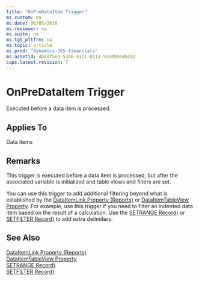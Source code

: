 ```yaml
---
title: "OnPreDataItem Trigger"
ms.custom: na
ms.date: 06/05/2016
ms.reviewer: na
ms.suite: na
ms.tgt_pltfrm: na
ms.topic: article
ms.prod: "dynamics-365-financials"
ms.assetid: 4b6df5e3-5346-4171-8113-54e098e4bc02
caps.latest.revision: 7
---
```

# OnPreDataItem Trigger
Executed before a data item is processed.  

## Applies To  
 Data items  

## Remarks  
 This trigger is executed before a data item is processed, but after the associated variable is initialized and table views and filters are set.  

 You can use this trigger to add additional filtering beyond what is established by the [DataItemLink Property \(Reports\)](../devenv-dataitemlink-property-reports.md) or [DataItemTableView Property](../devenv-DataItemTableView-Property.md). For example, use this trigger if you need to filter an indented data item based on the result of a calculation. Use the [SETRANGE Record\)](../methods/devenv-SETRANGE-Method-Record.md) or [SETFILTER Record\)](../methods/devenv-SETFILTER-Method-Record.md)  to add extra delimiters.  

## See Also  
 [DataItemLink Property \(Reports\)](../devenv-dataitemlink-property-reports.md)   
 [DataItemTableView Property](../devenv-DataItemTableView-Property.md)   
 [SETRANGE Record\)](../methods/devenv-SETRANGE-Method-Record.md)   
 [SETFILTER Record\)](../methods/devenv-SETFILTER-Method-Record.md)
